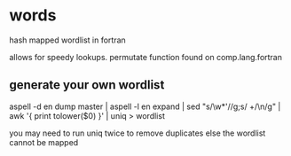 # words
hash mapped wordlist in fortran

allows for speedy lookups. permutate function found on comp.lang.fortran

## generate your own wordlist
aspell -d en dump master | aspell -l en expand | sed "s/\w*'//g;s/ \+/\n/g" | awk '{ print tolower($0) }' | uniq > wordlist

you may need to run uniq twice to remove duplicates else the wordlist cannot be mapped
